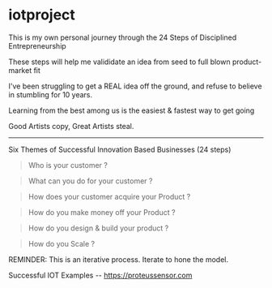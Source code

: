 # iotproject
This is my own personal journey through the 24 Steps of Disciplined Entrepreneurship

These steps will help me valididate an idea from seed to full blown product-market fit

I've been struggling to get a REAL idea off the ground, and refuse to believe in stumbling for 10 years.

Learning from the best among us is the easiest & fastest way to get going


Good Artists copy, Great Artists steal.

-------------------------------------------------------------------------------------------------------------------

Six Themes of Successful Innovation Based Businesses (24 steps)

> Who is your customer ?

> What can you do for your customer ? 

> How does your customer acquire your Product ? 

> How do you make money off your Product ? 

> How do you design & build your product ? 

> How do you Scale ? 

REMINDER: This is an iterative process.
Iterate to hone the model.

Successful IOT Examples
-- https://proteussensor.com
